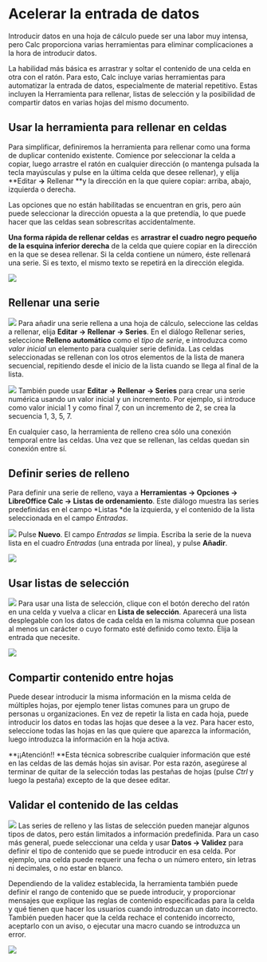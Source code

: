 
# Acelerar la entrada de datos

Introducir datos en una hoja de cálculo puede ser una labor muy intensa, pero Calc proporciona varias herramientas para eliminar complicaciones a la hora de introducir datos.

La habilidad más básica es arrastrar y soltar el contenido de una celda en otra con el ratón. Para esto, Calc incluye varias herramientas para automatizar la entrada de datos, especialmente de material repetitivo. Estas incluyen la Herramienta para rellenar, listas de selección y la posibilidad de compartir datos en varias hojas del mismo documento.

## Usar la herramienta para rellenar en celdas

Para simplificar, definiremos la herramienta para rellenar como una forma de duplicar contenido existente. Comience por seleccionar la celda a copiar, luego arrastre el ratón en cualquier dirección (o mantenga pulsada la tecla mayúsculas y pulse en la última celda que desee rellenar), y elija **Editar ****→**** Rellenar **y la dirección en la que quiere copiar: arriba, abajo, izquierda o derecha.

Las opciones que no están habilitadas se encuentran en gris, pero aún puede seleccionar la dirección opuesta a la que pretendía, lo que puede hacer que las celdas sean sobrescritas accidentalmente.



**Una forma rápida de rellenar celdas** es **arrastrar el cuadro negro pequeño de la esquina inferior derecha** de la celda que quiere copiar en la dirección en la que se desea rellenar. Si la celda contiene un número, éste rellenará una serie. Si es texto, el mismo texto se repetirá en la dirección elegida.

![](https://raw.githubusercontent.com/catedu/libreOffice-la-suite-ofimatica-libre/master/img/arrastrar.jpg)


## Rellenar una serie

![](https://raw.githubusercontent.com/catedu/libreOffice-la-suite-ofimatica-libre/master/img/SerieRellena.jpg)
Para añadir una serie rellena a una hoja de cálculo, seleccione las celdas a rellenar, elija **Editar ****→**** Rellenar ****→**** Series**. En el diálogo Rellenar series, seleccione **Relleno automático** como el *tipo de serie*, e introduzca como *valor inicial* un elemento para cualquier serie definida. Las celdas seleccionadas se rellenan con los otros elementos de la lista de manera secuencial, repitiendo desde el inicio de la lista cuando se llega al final de la lista.

![](https://raw.githubusercontent.com/catedu/libreOffice-la-suite-ofimatica-libre/master/img/RellenadodeCeldas.png)
También puede usar **Editar **→** Rellenar **→** Series** para crear una serie numérica usando un valor inicial y un incremento. Por ejemplo, si introduce como valor inicial 1 y como final 7, con un incremento de 2, se crea la secuencia 1, 3, 5, 7.

En cualquier caso, la herramienta de relleno crea sólo una conexión temporal entre las celdas. Una vez que se rellenan, las celdas quedan sin conexión entre sí.

## Definir series de relleno

Para definir una serie de relleno, vaya a **Herramientas ****→**** Opciones ****→**** LibreOffice Calc ****→**** Listas de ordenamiento**. Este diálogo muestra las series predefinidas en el campo *Listas *de la izquierda, y el contenido de la lista seleccionada en el campo *Entradas*.

![](https://raw.githubusercontent.com/catedu/libreOffice-la-suite-ofimatica-libre/master/img/Ordenamiento.png)
Pulse **Nuevo**. El campo *Entradas se* limpia. Escriba la serie de la nueva lista en el cuadro *Entradas* (una entrada por línea), y pulse **Añadir**.

![](https://raw.githubusercontent.com/catedu/libreOffice-la-suite-ofimatica-libre/master/img/Entradas.png)
## Usar listas de selección

![](https://raw.githubusercontent.com/catedu/libreOffice-la-suite-ofimatica-libre/master/img/Seleccion_302.png)
Para usar una lista de selección, clique con el botón derecho del ratón en una celda y vuelva a clicar en **Lista de selección**. Aparecerá una lista desplegable con los datos de cada celda en la misma columna que posean al menos un carácter o cuyo formato esté definido como texto. Elija la entrada que necesite.









![](https://raw.githubusercontent.com/catedu/libreOffice-la-suite-ofimatica-libre/master/img/Seleccion_303.png)


## Compartir contenido entre hojas

Puede desear introducir la misma información en la misma celda de múltiples hojas, por ejemplo tener listas comunes para un grupo de personas u organizaciones. En vez de repetir la lista en cada hoja, puede introducir los datos en todas las hojas que desee a la vez. Para hacer esto, seleccione todas las hojas en las que quiere que aparezca la información, luego introduzca la información en la hoja activa.

**¡¡Atención!! **Esta técnica sobrescribe cualquier información que esté en las celdas de las demás hojas sin avisar. Por esta razón, asegúrese al terminar de quitar de la selección todas las pestañas de hojas (pulse *Ctrl* y luego la pestaña) excepto de la que desee editar.

## Validar el contenido de las celdas

![](https://raw.githubusercontent.com/catedu/libreOffice-la-suite-ofimatica-libre/master/img/Validez_305.png)
Las series de relleno y las listas de selección pueden manejar algunos tipos de datos, pero están limitados a información predefinida. Para un caso más general, puede seleccionar una celda y usar **Datos **→** Validez** para definir el tipo de contenido que se puede introducir en esa celda. Por ejemplo, una celda puede requerir una fecha o un número entero, sin letras ni decimales, o no estar en blanco.

Dependiendo de la validez establecida, la herramienta también puede definir el rango de contenido que se puede introducir, y proporcionar mensajes que explique las reglas de contenido especificadas para la celda y qué tienen que hacer los usuarios cuando introduzcan un dato incorrecto. También pueden hacer que la celda rechace el contenido incorrecto, aceptarlo con un aviso, o ejecutar una macro cuando se introduzca un error.

![](https://raw.githubusercontent.com/catedu/libreOffice-la-suite-ofimatica-libre/master/img/Seleccion_304.png)
